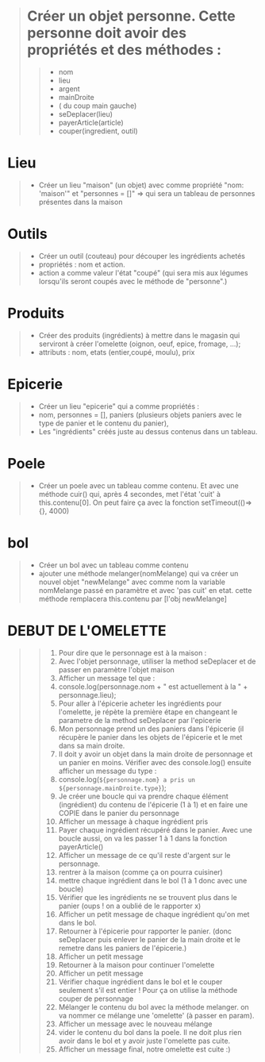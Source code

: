 ># Créer un objet personne. Cette personne doit avoir des propriétés et des méthodes : 
>>- nom
>>- lieu
>>- argent
>>- mainDroite
>>- ( du coup main gauche)
>>- seDeplacer(lieu)
>>- payerArticle(article)
>>- couper(ingredient, outil)

#  Lieu
>- Créer un lieu "maison" (un objet) avec comme propriété "nom: 'maison'" et "personnes = []" => qui sera un tableau de personnes présentes dans la maison 

#  Outils
>- Créer un outil (couteau) pour découper les ingrédients achetés
>- propriétés : nom et action.
>- action a comme valeur l'état "coupé" (qui sera mis aux légumes lorsqu'ils seront coupés avec le méthode de "personne".)

#  Produits
>- Créer des produits (ingrédients) à mettre dans le magasin qui serviront à créer l'omelette (oignon, oeuf, epice, fromage, ...);
>- attributs : nom, etats (entier,coupé, moulu), prix

#  Epicerie
>- Créer un lieu "epicerie" qui a comme propriétés :
>- nom, personnes = [], paniers (plusieurs objets paniers avec le type de panier et le contenu du panier),
>- Les "ingrédients" créés juste au dessus contenus dans un tableau.

# Poele 
>- Créer un poele avec un tableau comme contenu. Et avec une méthode cuir() qui, après 4 secondes, met l'état 'cuit' à this.contenu[0]. On peut faire ça avec la fonction setTimeout(()=> {}, 4000)

#  bol
>- Créer un bol avec un tableau comme contenu
>- ajouter une méthode melanger(nomMelange) qui va créer un nouvel objet "newMelange" avec comme nom la variable nomMelange passé en paramètre et avec 'pas cuit' en etat. cette méthode remplacera this.contenu par [l'obj newMelange]





# DEBUT DE L'OMELETTE
>>1. Pour dire que le personnage est à la maison :
>>1. Avec l'objet personnage, utiliser la method seDeplacer et de passer en paramètre l'objet maison
>>1. Afficher un message tel que :
>>1. console.log(personnage.nom + " est actuellement à la " + personnage.lieu);
>>1. Pour aller à l'épicerie acheter les ingrédients pour l'omelette, je répète la première étape en changeant le parametre de la method seDeplacer par l'epicerie
>>1. Mon personnage prend un des paniers dans l'épicerie (il récupère le panier dans les objets de l'épicerie et le met dans sa main droite.
>>1. Il doit y avoir un objet dans la main droite de personnage et un panier en moins. Vérifier avec des console.log() ensuite afficher un message du type : 
>>1. console.log(`${personnage.nom} a pris un ${personnage.mainDroite.type}`);
>>1. Je créer une boucle qui va prendre chaque élément (ingrédient) du contenu de l'épicerie (1 à 1) et en faire une COPIE dans le panier du personnage
>>1. Afficher un message à chaque ingrédient pris
>>1. Payer chaque ingrédient récupéré dans le panier. Avec une boucle aussi, on va les passer 1 à 1 dans la fonction payerArticle()
>>1. Afficher un message de ce qu'il reste d'argent sur le personnage.
>>1. rentrer à la maison (comme ça on pourra cuisiner)
>>1. mettre chaque ingrédient dans le bol (1 à 1 donc avec une boucle)
>>1. Vérifier que les ingrédients ne se trouvent plus dans le panier (oups ! on a oublié de le rapporter x)
>>1. Afficher un petit message de chaque ingrédient qu'on met dans le bol.
>>1. Retourner à l'épicerie pour rapporter le panier. (donc seDeplacer puis enlever le panier de la main droite et le remetre dans les paniers de l'épicerie.)
>>1. Afficher un petit message
>>1. Retourner à la maison pour continuer l'omelette
>>1. Afficher un petit message
>>1. Vérifier chaque ingrédient dans le bol et le couper seulement s'il est entier ! Pour ça on utilise la méthode couper de personnage
>>1. Mélanger le contenu du bol avec la méthode melanger. on va nommer ce mélange une 'omelette' (à passer en param).
>>1. Afficher un message avec le nouveau mélange
>>1. vider le contenu du bol dans la poele. Il ne doit plus rien avoir dans le bol et y avoir juste l'omelette pas cuite.
>>1. Afficher un message final, notre omelette est cuite :)